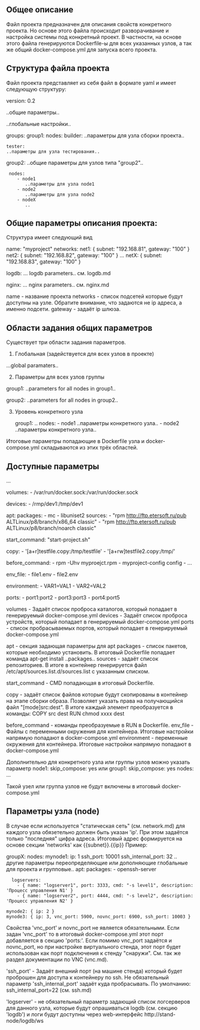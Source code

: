 Общее описание
---------------
Файл проекта предназначен для описания свойств конкретного проекта.
Но основе этого файла происходит разворачивание и настройка системы под конкретный проект.
В частности, на основе этого файла генерируются Dockerfile-ы для всех указанных узлов,
а так же общий docker-compose.yml для запуска всего проекта.


Структура файла проекта
------------------------
Файл проекта представляет из себя файл в формате yaml и имеет следующую структуру:

version: 0.2

..общие параметры..

..глобальные настройки..

groups:
  group1:
    nodes:
      builder:
	..параметры для узла сборки проекта..
     
    tester:
	..параметры для узла тестирования..
     
  group2:
     ..общие параметры для узлов типа "group2"..
     
     nodes:
        - node1
           ..параметры для узла node1
        - node2
           ..параметры для узла node2
        - nodeX
           ..

Общие параметры описания проекта:
---------------------------------
Структура имеет следующий вид

name: "myproject"
networks:
  net1: { subnet: "192.168.81", gateway: "100" }
  net2: { subnet: "192.168.82", gateway: "100" }
  ...
  netX: { subnet: "192.168.83", gateway: "100" }
 
logdb:
  ... logdb parameters.. см. logdb.md

nginx:
  ... nginx parameters.. см. nginx.md

name - название проекта
networks - список подсетей которые будут доступны на узле. 
Обратите внимание, что задаются не ip адреса, а именно подсети.
gateway - задаёт ip шлюза.


Области задания общих параметров
---------------------------------
Существует три области задания параметров.

1. Глобальная (задействуется для всех узлов в проекте)

...global paramaters..

2. Параметры для всех узлов группы
 
  group1:
      ..parameters for all nodes in group1..
 
  group2:
      ..parameters for all nodes in group2..

3. Уровень конкретного узла

   group1:
      ..
      nodes:
         - node1
            ..параметры конкретного узла..
         - node2
            ..параметры конкретного узла..

Итоговые параметры попадающие в Dockerfile узла и docker-compose.yml складываются из этих трёх областей.
            

Доступные параметры
--------------------
  ...

  volumes:
       - /var/run/docker.sock:/var/run/docker.sock

  devices:
       - /rmp/dev1:/tmp/dev1

  apt:
    packages:
      - mc
      - libuniset2
    sources:
      - "rpm http://ftp.etersoft.ru/pub ALTLinux/p8/branch/x86_64 classic"
      - "rpm http://ftp.etersoft.ru/pub ALTLinux/p8/branch/noarch classic"

  start_command: "start-project.sh"

  copy:
    - '[a+r]testfile.copy:/tmp/testfile'
    - '[a+rw]testfile2.copy:/tmp/'
    
  before_command:
    - rpm -Uhv myproejct.rpm
    - myproject-config config
    - ...
    
  env_file:
    - file1.env
    - file2.env

  environment:
    - VAR1=VAL1
    - VAR2=VAL2
    
  ports:
    - port1:port2
    - port3:port3
    - port4:port5
    
volumes - Задаёт список проброса каталогов, который попадает в генерируемый docker-compose.yml
devices - Задаёт список проброса устройств, который попадает в генерируемый docker-compose.yml
ports - список пробрасываемых портов, который попадает в генерируемый docker-compose.yml

apt - секция задающая параметры для apt
  packages - список пакетов, которые необходимо установить. В итоговый Dockerfile попадает команда apt-get install ..packages..
  sources - задаёт список репозиториев. В итоге в контейнер генерируется файл /etc/apt/sources.list.d/sources.list с указанным списком.

start_command - CMD попадающая в итоговый Dockerfile.

copy - задаёт список файлов которые будут скопированы в контейнер на этапе сборки образа. Позволяет указать права
на получающийся файл "[mode]src:dest".
В итоге каждый элемент преобразуется в команды: 
COPY src dest
RUN chmod xxxx dest

before_command - команды преобразуемые в RUN в Dockerfile.
env_file - Файлы с переменными окружения для контейнера. Итоговые настройки напрямую попадают в docker-compose.yml
environment - переменные окружения для контейнера. Итоговые настройки напрямую попадают в docker-compose.yml

Дополнительно для конкретного узла или группы узлов можно указать параметр
  node1:
    skip_compose: yes
или
  group1:
    skip_compose: yes
    nodes:
       ...

Такой узел или группа узлов не будут включены в итоговый docker-compose.yml

Параметры узла (node)
---------------------
В случае если используется "статическая сеть" (см. network.md)
для каждого узла обязетельно должен быть указан 'ip'. 
При этом задаётся только "последняя" цифра адреса.
Итоговый адрес формируется на основе секции 'networks' как {{subnet}}.{{ip}}
Пример:

groupX:
  nodes:
    mynode1: 
      ip: 1
      ssh_port: 10001
      ssh_internal_port: 32
      .. другие параметры переопределяющие или дополняющие глобальные для проекта и групповые..
      apt:
        packages:
          - openssh-server

      logservers:
        - { name: "logserver1", port: 3333, cmd: "-s level1", description: 'Процесс управления N1' }
        - { name: "logserver2", port: 4444, cmd: "-s level2", description: 'Процесс управления N2' }

    mynode2: { ip: 2 }
    mynode3: { ip: 3, vnc_port: 5900, novnc_port: 6900, ssh_port: 10003 }

Свойства 'vnc_port' и novnc_port не является обязательными.
Если задан 'vnc_port' то в итоговый docker-compose.yml этот порт добавляется в секцию 'ports:'.
Если помимо vnc_port задаётся и novnc_port, но при настройке виртуального стенда,
этот порт будет использован как порт подключения к стенду "снаружи". См. так же раздел 
документации по VNC (vnc.md).

'ssh_port' - Задаёт внешний порт (на машине стенда) который будет проброшен для доступа к контейнеру по ssh.
Не обязательный параметр 'ssh_internal_port' задаёт куда пробрасывать. По умолчанию: ssh_internal_port=22
(см. ssh.md)

'logserver' - не обязательный параметр задающий список логсерверов для данного узла, 
которые будут опрашиваться logdb (см. секцию 'logdb') и логи будут доступны через web-интерфейс
http://stand-node/logdb/ws
